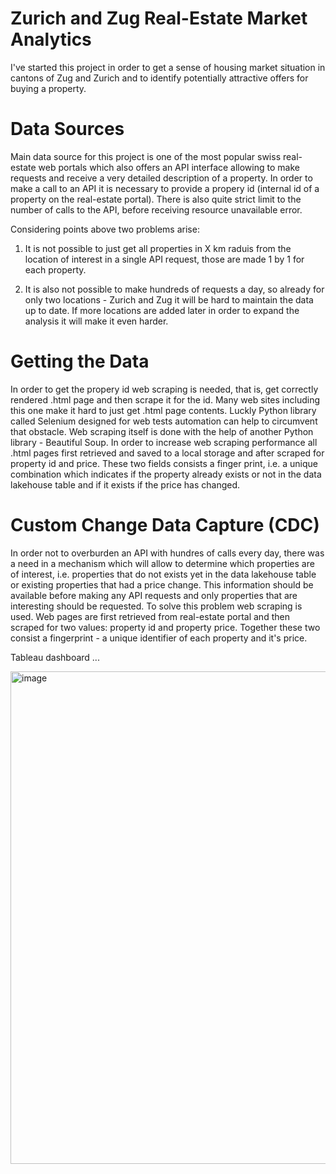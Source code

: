 # Zurich and Zug Real-Estate Market Analytics

I've started this project in order to get a sense of housing market situation in cantons of Zug and Zurich and 
to identify potentially attractive offers for buying a property. 

# Data Sources

Main data source for this project is one of the most popular swiss real-estate web portals which also offers an API interface allowing to make requests and receive a very detailed description of a property. In order to make a call to an API it is necessary to provide a propery id (internal id of a property on the real-estate portal). There is also quite strict limit to the number of calls to the API, before receiving resource unavailable error. 

Considering points above two problems arise:

1) It is not possible to just get all properties in X km raduis from the location of interest in a single API request, those are made 1 by 1 for each property.
  
2) It is also not possible to make hundreds of requests a day, so already for only two locations - Zurich and Zug it will be 
hard to maintain the data up to date. If more locations are added later in order to expand the analysis it will make it even harder.


# Getting the Data

In order to get the propery id web scraping is needed, that is, get correctly rendered .html page and then scrape it for the 
id. Many web sites including this one make it hard to just get .html page contents.
Luckly Python library called Selenium designed for web tests automation can help to circumvent that obstacle.
Web scraping itself is done with the help of another Python library - Beautiful Soup.
In order to increase web scraping performance all .html pages first retrieved and saved to a local storage
and after scraped for property id and price. These two fields consists a finger print, i.e. a unique combination which
indicates if the property already exists or not in the data lakehouse table and if it exists if the price has changed.

# Custom Change Data Capture (CDC)
In order not to overburden an API with hundres of calls every day, there was a need in a mechanism which will allow to determine
which properties are of interest, i.e. properties that do not exists yet in the data lakehouse table or existing properties that had a price change. 
This information should be available before making any API requests and only properties that are interesting should be requested. To solve this problem web scraping is used. Web pages are first retrieved from real-estate portal and then scraped for two values: property id and property price. Together these two consist a fingerprint - a unique identifier of each property and it's price.






Tableau dashboard ...

<img width="788" alt="image" src="https://github.com/StephanKnox/real-estate-project/assets/123996543/6e78f78f-09ff-477a-8852-8bdc1e247536">





